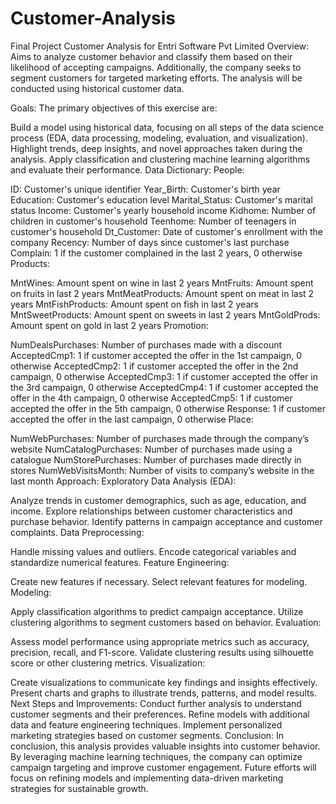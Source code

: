 # Customer-Analysis
Final Project
Customer Analysis for Entri Software Pvt Limited
Overview:
Aims to analyze customer behavior and classify them based on their likelihood of accepting campaigns. Additionally, the company seeks to segment customers for targeted marketing efforts. The analysis will be conducted using historical customer data.

Goals:
The primary objectives of this exercise are:

Build a model using historical data, focusing on all steps of the data science process (EDA, data processing, modeling, evaluation, and visualization).
Highlight trends, deep insights, and novel approaches taken during the analysis.
Apply classification and clustering machine learning algorithms and evaluate their performance.
Data Dictionary:
People:

ID: Customer's unique identifier
Year_Birth: Customer's birth year
Education: Customer's education level
Marital_Status: Customer's marital status
Income: Customer's yearly household income
Kidhome: Number of children in customer's household
Teenhome: Number of teenagers in customer's household
Dt_Customer: Date of customer's enrollment with the company
Recency: Number of days since customer's last purchase
Complain: 1 if the customer complained in the last 2 years, 0 otherwise
Products:

MntWines: Amount spent on wine in last 2 years
MntFruits: Amount spent on fruits in last 2 years
MntMeatProducts: Amount spent on meat in last 2 years
MntFishProducts: Amount spent on fish in last 2 years
MntSweetProducts: Amount spent on sweets in last 2 years
MntGoldProds: Amount spent on gold in last 2 years
Promotion:

NumDealsPurchases: Number of purchases made with a discount
AcceptedCmp1: 1 if customer accepted the offer in the 1st campaign, 0 otherwise
AcceptedCmp2: 1 if customer accepted the offer in the 2nd campaign, 0 otherwise
AcceptedCmp3: 1 if customer accepted the offer in the 3rd campaign, 0 otherwise
AcceptedCmp4: 1 if customer accepted the offer in the 4th campaign, 0 otherwise
AcceptedCmp5: 1 if customer accepted the offer in the 5th campaign, 0 otherwise
Response: 1 if customer accepted the offer in the last campaign, 0 otherwise
Place:

NumWebPurchases: Number of purchases made through the company’s website
NumCatalogPurchases: Number of purchases made using a catalogue
NumStorePurchases: Number of purchases made directly in stores
NumWebVisitsMonth: Number of visits to company’s website in the last month
Approach:
Exploratory Data Analysis (EDA):

Analyze trends in customer demographics, such as age, education, and income.
Explore relationships between customer characteristics and purchase behavior.
Identify patterns in campaign acceptance and customer complaints.
Data Preprocessing:

Handle missing values and outliers.
Encode categorical variables and standardize numerical features.
Feature Engineering:

Create new features if necessary.
Select relevant features for modeling.
Modeling:

Apply classification algorithms to predict campaign acceptance.
Utilize clustering algorithms to segment customers based on behavior.
Evaluation:

Assess model performance using appropriate metrics such as accuracy, precision, recall, and F1-score.
Validate clustering results using silhouette score or other clustering metrics.
Visualization:

Create visualizations to communicate key findings and insights effectively.
Present charts and graphs to illustrate trends, patterns, and model results.
Next Steps and Improvements:
Conduct further analysis to understand customer segments and their preferences.
Refine models with additional data and feature engineering techniques.
Implement personalized marketing strategies based on customer segments.
Conclusion:
In conclusion, this analysis provides valuable insights into customer behavior. By leveraging machine learning techniques, the company can optimize campaign targeting and improve customer engagement. Future efforts will focus on refining models and implementing data-driven marketing strategies for sustainable growth.
